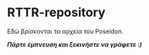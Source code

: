 # RTTR-repository
Εδώ βρίσκονται τα αρχεία του Poseidon.

__*Πάρτε έμπνευση και ξεκινήστε να γράφετε :)*__
